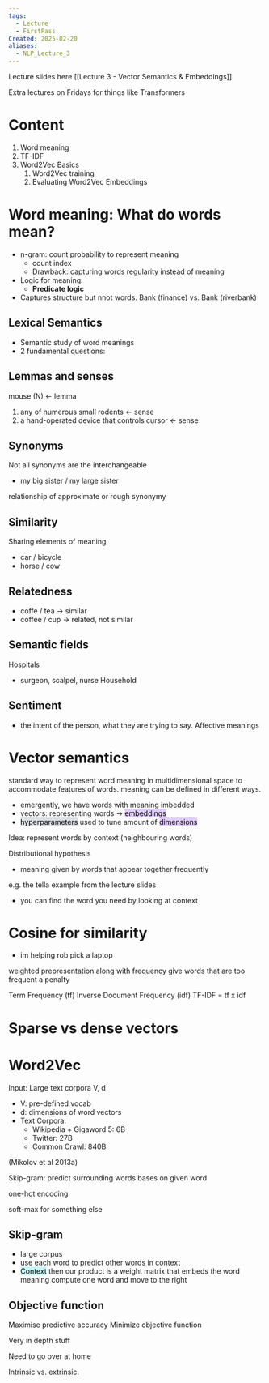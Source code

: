 ```yaml
---
tags:
  - Lecture
  - FirstPass
Created: 2025-02-20
aliases:
  - NLP_Lecture_3
---
```

Lecture slides here [[Lecture 3 - Vector Semantics & Embeddings]]

Extra lectures on Fridays for things like Transformers

# Content
1. Word meaning
2. TF-IDF
3. Word2Vec Basics
	1. Word2Vec training
	2. Evaluating Word2Vec Embeddings

# Word meaning: What do words mean?
- n-gram: count probability to represent meaning 
	- count index
	- Drawback: capturing words regularity instead of meaning
- Logic for meaning:
	- **Predicate logic**
- Captures structure but nnot words. Bank (finance) vs. Bank (riverbank)

## Lexical Semantics
- Semantic study of word meanings 
- 2 fundamental questions:

## Lemmas and senses
mouse (N) <- lemma
1. any of numerous small rodents <- sense
2. a hand-operated device that controls cursor <- sense

## Synonyms
Not all synonyms are the interchangeable
- my big sister / my large sister

relationship of approximate or rough synonymy 

## Similarity
Sharing elements of meaning
- car / bicycle
- horse / cow

## Relatedness
- coffe / tea -> similar
- coffee / cup -> related, not similar

## Semantic fields
Hospitals
- surgeon, scalpel, nurse 
Household

## Sentiment
- the intent of the person, what they are trying to say.
Affective meanings

# Vector semantics

standard way to represent word meaning in multidimensional space to accommodate features of words. meaning can be defined in different ways.
- emergently, we have words with meaning imbedded
- vectors: representing words -> <mark style="background: #D2B3FFA6;">embeddings</mark>
- <mark style="background: #CACFD9A6;">hyperparameters</mark> used to tune amount of <mark style="background: #D2B3FFA6;">dimensions</mark>

Idea: represent words by context (neighbouring words)

Distributional hypothesis
- meaning given by words that appear together frequently

e.g. the tella example from the lecture slides
- you can find the word you need by looking at context


# Cosine for similarity

- im helping rob pick a laptop

weighted prepresentation along with frequency
give words that are too frequent a penalty

Term Frequency (tf)
Inverse Document Frequency (idf)
TF-IDF = tf x idf

# Sparse vs dense vectors


# Word2Vec

Input: Large text corpora V, d
- V: pre-defined vocab
- d: dimensions of word vectors
- Text Corpora:
	- Wikipedia + Gigaword 5: 6B
	- Twitter: 27B
	- Common Crawl: 840B

(Mikolov et al 2013a)

Skip-gram: predict surrounding words bases on given word

one-hot encoding 

soft-max for something else

## Skip-gram
- large corpus
- use each word to predict other words in context
- <mark style="background: #ABF7F7A6;">Context</mark>
then our product is a weight matrix that embeds the word meaning
compute one word and move to the right

## Objective function
Maximise predictive accuracy 
Minimize objective function

Very in depth stuff

Need to go over at home

Intrinsic vs. extrinsic.